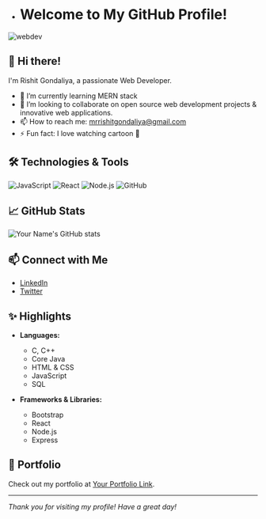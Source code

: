 - # Welcome to My GitHub Profile!

![webdev](https://github.com/rishitgondaliya/rishitgondaliya/assets/143270593/33174567-64ea-437c-96e8-19775dbe74a7)


## 👋 Hi there!
I'm Rishit Gondaliya, a passionate Web Developer. 

- 🌱 I’m currently learning MERN stack
- 💞️ I’m looking to collaborate on open source web development projects & innovative web applications.
- 📫 How to reach me: mrrishitgondaliya@gmail.com
- ⚡ Fun fact: I love watching cartoon 👻

## 🛠️ Technologies & Tools

![JavaScript](https://img.shields.io/badge/-JavaScript-000?style=flat&logo=javascript)
![React](https://img.shields.io/badge/-React-000?style=flat&logo=react)
![Node.js](https://img.shields.io/badge/-Node.js-000?style=flat&logo=node.js)
![GitHub](https://img.shields.io/badge/-GitHub-000?style=flat&logo=github)

## 📈 GitHub Stats

![Your Name's GitHub stats](https://github-readme-stats.vercel.app/api?username=rishitgondaliya&show_icons=true&theme=radical)

## 📫 Connect with Me

- [LinkedIn]([your_linkedin_profile](https://www.linkedin.com/in/rishit-gondaliya-1b0b20250))
- [Twitter]([your_twitter_profile](https://x.com/RishitGondaliya))

## ✨ Highlights

- **Languages:**
  - C, C++
  - Core Java
  - HTML & CSS
  - JavaScript
  - SQL
  
- **Frameworks & Libraries:**
  - Bootstrap
  - React
  - Node.js
  - Express

## 🎨 Portfolio

Check out my portfolio at [Your Portfolio Link](https://yourportfolio.com).

---

*Thank you for visiting my profile! Have a great day!*


<!---
rishitgondaliya/rishitgondaliya is a ✨ special ✨ repository because its `README.md` (this file) appears on your GitHub profile.
You can click the Preview link to take a look at your changes.
--->
